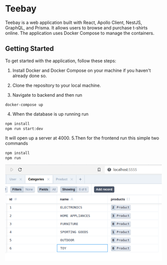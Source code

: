 # Teebay

Teebay is a web application built with React, Apollo Client, NestJS, GraphQL, and Prisma. It allows users to browse and purchase t-shirts online. The application uses Docker Compose to manage the containers.

## Getting Started

To get started with the application, follow these steps:

1. Install Docker and Docker Compose on your machine if you haven't already done so.

2. Clone the repository to your local machine.

3. Navigate to backend and then run

```
docker-compose up
```
4. When the database is up running run
```
npm install
npm run start:dev
```
It will open up a server  at 4000.
5.Then for the frontend run this simple two commands
```
npm install
npm run 
```
![Alt Text](category.png)
